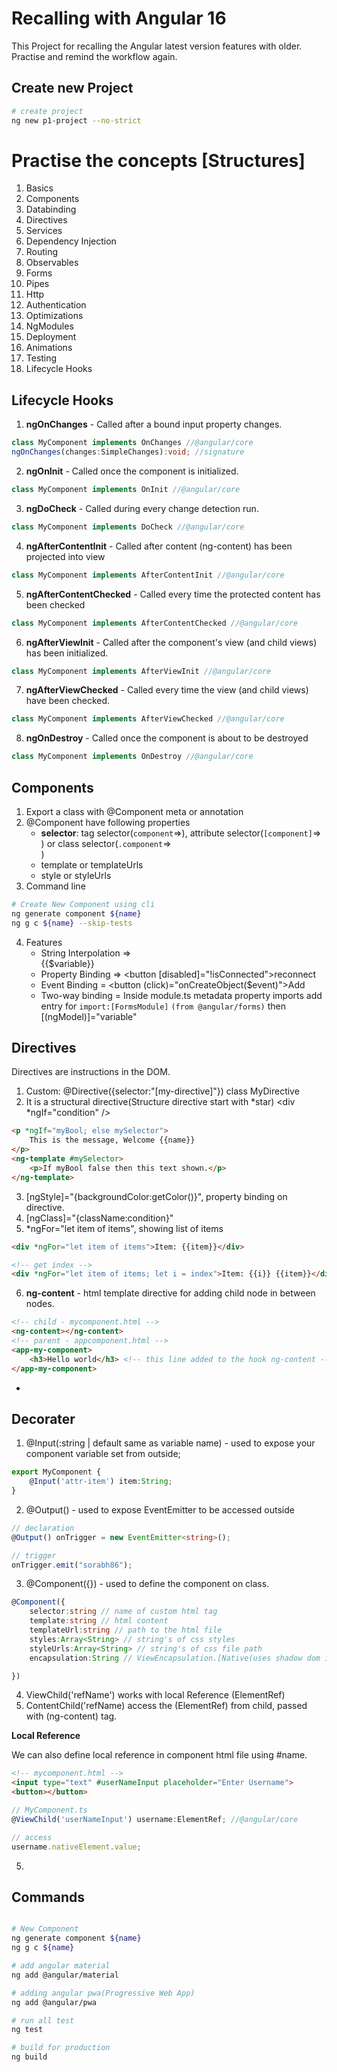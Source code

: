 # Recalling with Angular 16

This Project for recalling the Angular latest version features with older. Practise and remind the workflow again.

## Create new Project
```bash
# create project
ng new p1-project --no-strict
```

# Practise the concepts [Structures] 
1. Basics
2. Components
3. Databinding
4. Directives
5. Services
6. Dependency Injection
7. Routing
8. Observables
9. Forms
10. Pipes
11. Http
12. Authentication
13. Optimizations
14. NgModules
15. Deployment
16. Animations
17. Testing
18. Lifecycle Hooks

## Lifecycle Hooks
1. **ngOnChanges** - Called after a bound input property changes. 
```ts 
class MyComponent implements OnChanges //@angular/core
ngOnChanges(changes:SimpleChanges):void; //signature
```
2. **ngOnInit** - Called once the component is initialized.
```ts 
class MyComponent implements OnInit //@angular/core
```
3. **ngDoCheck** - Called during every change detection run.
```ts 
class MyComponent implements DoCheck //@angular/core
```
4. **ngAfterContentInit** - Called after content (ng-content) has been projected into view
```ts 
class MyComponent implements AfterContentInit //@angular/core
```
5. **ngAfterContentChecked** - Called every time the protected content has been checked
```ts 
class MyComponent implements AfterContentChecked //@angular/core
```
6. **ngAfterViewInit** - Called after the component's view (and child views) has been initialized.
```ts 
class MyComponent implements AfterViewInit //@angular/core
```
7. **ngAfterViewChecked** - Called every time the view (and child views) have been checked.
```ts 
class MyComponent implements AfterViewChecked //@angular/core
```
8. **ngOnDestroy** - Called once the component is about to be destroyed
```ts 
class MyComponent implements OnDestroy //@angular/core
```

## Components
1. Export a class with @Component meta or annotation
2. @Component have following properties
	* **selector**: tag selector(`component`=><component></component>), attribute selector(`[component]`=><div component></div>) or class selector(`.component`=><div class="component"></div>)
	* template or templateUrls
	* style or styleUrls
3. Command line
```bash
# Create New Component using cli
ng generate component ${name}
ng g c ${name} --skip-tests
```
4. Features
	* String Interpolation => <div>{{$variable}}</div>
	* Property Binding => <button [disabled]="!isConnected">reconnect</button>
	* Event Binding = <button (click)="onCreateObject($event)">Add</button>
	* Two-way binding = Inside module.ts metadata property imports add entry for `import:[FormsModule]` `(from @angular/forms)` then [(ngModel)]="variable"

## Directives
Directives are instructions in the DOM.
1. Custom: @Directive({selector:"[my-directive]"}) class MyDirective
2. It is a structural directive(Structure directive start with *star) <div *ngIf="condition" />
```html
<p *ngIf="myBool; else mySelector">
	This is the message, Welcome {{name}}
</p>
<ng-template #mySelector>
	<p>If myBool false then this text shown.</p>
</ng-template>
```
3. [ngStyle]="{backgroundColor:getColor()}", property binding on directive.
4. [ngClass]="{className:condition}"
5. *ngFor="let item of items", showing list of items
```html
<div *ngFor="let item of items">Item: {{item}}</div>

<!-- get index -->
<div *ngFor="let item of items; let i = index">Item: {{i}} {{item}}</div>
``` 
6. **ng-content** - html template directive for adding child node in between nodes.
```html
<!-- child - mycomponent.html -->
<ng-content></ng-content>
<!-- parent - appcomponent.html -->
<app-my-component>
	<h3>Hello world</h3> <!-- this line added to the hook ng-content -->
</app-my-component>
``` 
-
## Decorater
1. @Input(<attribute-name>:string | default same as variable name) - used to expose your component variable set from outside;
```ts
export MyComponent {
	@Input('attr-item') item:String;
}
```
2. @Output() - used to expose EventEmitter to be accessed outside
```ts
// declaration
@Output() onTrigger = new EventEmitter<string>();

// trigger
onTrigger.emit("sorabh86");
```
3. @Component({}) - used to define the component on class.
```ts
@Component({
	selector:string // name of custom html tag
	template:string // html content
	templateUrl:string // path to the html file
	styles:Array<String> // string's of css styles
	styleUrls:Array<String> // string's of css file path
	encapsulation:String // ViewEncapsulation.[Native(uses shadow dom if available),None(styles affects no matter where),Emulated(default behaviour, angulare create it own shadow dom for styles)].

})
```
4. ViewChild('refName') works with local Reference (ElementRef)
5. ContentChild('refName) access the (ElementRef) from child, passed with (ng-content) tag.

**Local Reference**

We can also define local reference in component html file using #name.
```html
<!-- mycomponent.html -->
<input type="text" #userNameInput placeholder="Enter Username">
<button></button>
```
```ts
// MyComponent.ts
@ViewChild('userNameInput') username:ElementRef; //@angular/core

// access
username.nativeElement.value;
```
5. 


## Commands
```bash

# New Component
ng generate component ${name}
ng g c ${name}

# add angular material
ng add @angular/material

# adding angular pwa(Progressive Web App)
ng add @angular/pwa

# run all test
ng test

# build for production
ng build


```

